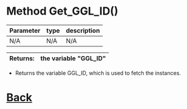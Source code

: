 # Method Get_GGL_ID()

| Parameter   |  type   |              description                   |
|--           |       --|--                                          |
|   N/A      | N/A  |           N/A                 |

| Returns:  | the variable "GGL_ID" |
|--         |                             --|

- Returns the variable GGL_ID, which is used to fetch the instances.

# [Back](https://github.com/Ced30/GML-GUI-Library-GGL-Documentation/blob/main/API/Common_Methods.md)
